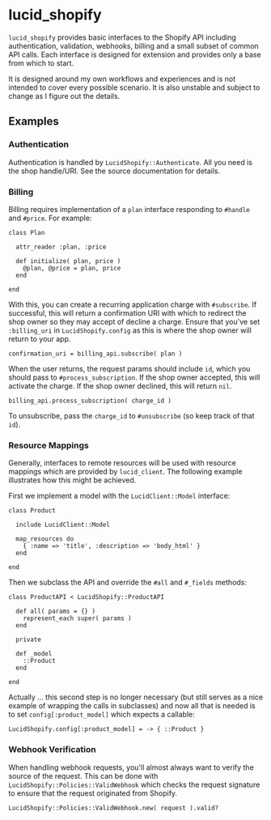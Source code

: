 lucid_shopify
=============

`lucid_shopify` provides basic interfaces to the Shopify API including
authentication, validation, webhooks, billing and a small subset of common API
calls. Each interface is designed for extension and provides only a base from
which to start.

It is designed around my own workflows and experiences and is not intended to
cover every possible scenario. It is also unstable and subject to change as I
figure out the details.


Examples
--------

### Authentication

Authentication is handled by `LucidShopify::Authenticate`. All you need is
the shop handle/URI. See the source documentation for details.


### Billing

Billing requires implementation of a `plan` interface responding to `#handle`
and `#price`. For example:

    class Plan

      attr_reader :plan, :price

      def initialize( plan, price )
        @plan, @price = plan, price
      end

    end

With this, you can create a recurring application charge with `#subscribe`.
If successful, this will return a confirmation URI with which to redirect the
shop owner so they may accept of decline a charge. Ensure that you've set
`:billing_uri` in `LucidShopify.config` as this is where the shop owner will
return to your app.

    confirmation_uri = billing_api.subscribe( plan )

When the user returns, the request params should include `id`, which you
should pass to `#process_subscription`. If the shop owner accepted, this will
activate the charge. If the shop owner declined, this will return `nil`.

    billing_api.process_subscription( charge_id )

To unsubscribe, pass the `charge_id` to `#unsubscribe` (so keep track of
that `id`).


### Resource Mappings

Generally, interfaces to remote resources will be used with resource mappings
which are provided by `lucid_client`. The following example illustrates how
this might be achieved.

First we implement a model with the `LucidClient::Model` interface:

    class Product

      include LucidClient::Model

      map_resources do
        { :name => 'title', :description => 'body_html' }
      end

    end

Then we subclass the API and override the `#all` and `#_fields` methods:

    class ProductAPI < LucidShopify::ProductAPI

      def all( params = {} )
        represent_each super( params )
      end

      private

      def _model
        ::Product
      end

    end

Actually ... this second step is no longer necessary (but still serves as a
nice example of wrapping the calls in subclasses) and now all that is needed
is to set `config[:product_model]` which expects a callable:

    LucidShopify.config[:product_model] = -> { ::Product }


### Webhook Verification

When handling webhook requests, you'll almost always want to verify the source
of the request. This can be done with `LucidShopify::Policies::ValidWebhook`
which checks the request signature to ensure that the request originated from
Shopify.

    LucidShopify::Policies::ValidWebhook.new( request ).valid?
